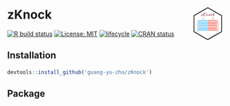 # zKnock <img src="https://github.com/guang-yu-zhu/zKnock/raw/main/pkgdown/favicon/apple-touch-icon.png" align="right" width=15% />

[![R build status](https://github.com/microsoft/wpa/workflows/R-CMD-check/badge.svg)](https://github.com/guang-yu-zhu/zKnock)
[![License: MIT](https://img.shields.io/badge/License-MIT-yellow.svg)](https://opensource.org/licenses/MIT/)
[![lifecycle](https://img.shields.io/badge/lifecycle-maturing-blue.svg)](https://lifecycle.r-lib.org/articles/stages.html)
[![CRAN status](https://www.r-pkg.org/badges/version/wpa)](https://CRAN.R-project.org/)

## Installation

```R
devtools::install_github('guang-yu-zhu/zKnock')
```

## Package

